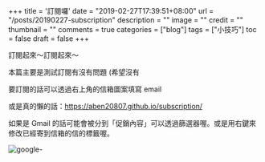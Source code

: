 +++
title = '訂閱囉'
date = "2019-02-27T17:39:51+08:00"
url = "/posts/20190227-subscription"
description = ""
image = ""
credit = ""
thumbnail = ""
comments = true
categories = ["blog"]
tags = ["小技巧"]
toc = false
draft = false
+++

訂閱起來～訂閱起來～

<!--more-->

本篇主要是測試訂閱有沒有問題 (希望沒有

要訂閱的話可以透過右上角的信箱圖案填寫 email

或是真的懶的話：https://aben20807.github.io/subscription/

如果是 Gmail 的話可能會被分到「促銷內容」可以透過篩選器喔。或是用右鍵來修改已經寄到信箱的信的標籤喔。

![google- ](https://drive.google.com/open?id=19Ftzj_DlKmuTLeyybZw0V50ucBLHuiJ7)
